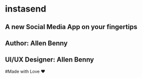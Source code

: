 # instasend
## A new Social Media App on your fingertips
## Author: Allen Benny
## UI/UX Designer: Allen Benny

#Made with Love ❤
